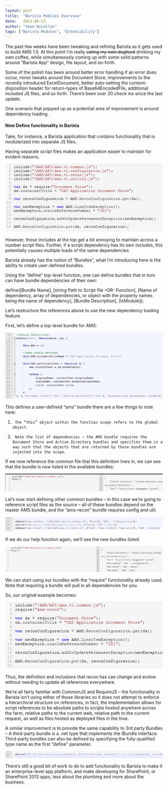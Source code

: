 ```yaml
---
layout: post
title:  "Barista Modules Overview"
date:   2013-09-13
author: "Sean McLellan"
tags: ["Barista Modules", "Extensibility"]
---
```


The past few weeks have been tweaking and refining Barista as it gets used to build AMS 1.5. At this point I’m really ~~eating my own dogfood~~ drinking my own coffee, while simultaneously coming up with some solid patterns around “Barista App” design, file layout, and so-forth.
 
Some of the polish has been around better error handling if an error does occur, minor tweaks around the Document Store, improvements to the recently introduced ExcelDocument, better auto-setting the content-disposition header for return-types of Base64EncodedFile,  additional included JS files, and so forth. There’s been over 20 check ins since the last update.
 
 
One scenario that popped up as a potential area of improvement is around dependency loading.
 
#### New Define functionality in Barista
Take, for instance, a Barista application that contains functionality that is modularized into separate JS files.
 
Having separate script files makes an application easier to maintain for evident reasons.

![alt text](/img/2013-06-28-barista-modules-01.png "Code")
 
However, those includes at the top get a bit annoying to maintain across a number script files. Further, if a script dependency has its own includes, this potentially causes multiple loads of the same dependencies.
 
Barista already has the notion of “Bundles”, what I’m introducing here is the ability to create user-defined bundles.
 
 
Using the “define” top-level function, one can define bundles that in turn can have bundle dependencies of their own:
 
define([Bundle Name], [string Path to Script file –OR- Function], [Name of dependency, array of dependencies, or object with the property names being the name of dependency], [Bundle Description], [IsModule]);

Let’s restructure the references above to use the new dependency loading feature.
 
First, let’s define a top-level bundle for AMS:

![alt text](/img/2013-06-28-barista-modules-02.png "Code")

 
This defines a user-defined “ams” bundle there are a few things to note here:
1)      The “this” object within the function scope refers to the global object.
2)      Note the list of dependencies – the AMS bundle requires the Document Store and Active Directory bundles and specifies them in a way such that the objects that are returned by those bundles are injected into the scope.
 
If we now reference the common file that this definition lives in, we can see that the bundle is now listed in the available bundles:

![alt text](/img/2013-06-28-barista-modules-03.png "Code")
 
Let’s now start defining other common bundles – in this case we’re going to reference script files as the source – all of these bundles depend on the master AMS bundle, and the “ams-recon” bundle requires config and util.

![alt text](/img/2013-06-28-barista-modules-04.png "Code")
 
If we do our help function again, we’ll see the new bundles listed.

![alt text](/img/2013-06-28-barista-modules-05.png "Code")

We can start using our bundles with the “require” functionality already used. Note that requiring a bundle will pull in all dependencies for you.
 
So, our original example becomes:

![alt text](/img/2013-06-28-barista-modules-06.png "Code")
 
Thus, the definition and inclusions that recon has can change and evolve without needing to update all references everywhere.
 
We’re all fairly familiar with CommonJS and RequireJS – the functionality in Barista isn’t using either of those libraries so it does not attempt to enforce a hierarchical structure on references, in fact, the implementation allows for script references to be absolute paths to scripts hosted anywhere across the farm, relative paths to the current web, relative path to the current request, as well as files hosted as deployed files in the hive.
 
A similar improvement is to provide the same capability to 3rd party Bundles – A third-party bundle is a .net type that implements the IBundle interface. Third-party bundles can also be defined by specifying the fully-qualified type name as the first “define” parameter.

![alt text](/img/2013-06-28-barista-modules-07.png "Code")
 
 
There’s still a good bit of work to do to add functionality to Barista to make it an enterprise-level app platform, and make developing for SharePoint, or SharePoint 2013 apps, less about the plumbing and more about the business.